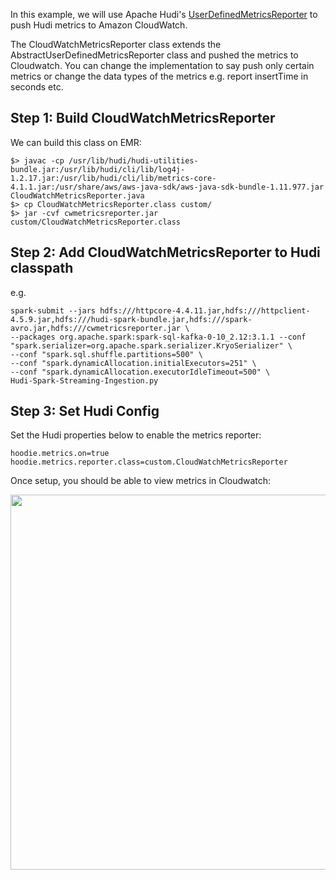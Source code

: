 In this example, we will use Apache Hudi's [UserDefinedMetricsReporter](https://hudi.apache.org/docs/metrics.html#userdefinedmetricsreporter) to push Hudi metrics to Amazon CloudWatch. 

The CloudWatchMetricsReporter class extends the AbstractUserDefinedMetricsReporter class and pushed the metrics to Cloudwatch. You can change the implementation to say push only certain metrics or change the data types of the metrics e.g. report insertTime in seconds etc.

## Step 1: Build CloudWatchMetricsReporter

We can build this class on EMR:

```
$> javac -cp /usr/lib/hudi/hudi-utilities-bundle.jar:/usr/lib/hudi/cli/lib/log4j-1.2.17.jar:/usr/lib/hudi/cli/lib/metrics-core-4.1.1.jar:/usr/share/aws/aws-java-sdk/aws-java-sdk-bundle-1.11.977.jar CloudWatchMetricsReporter.java
$> cp CloudWatchMetricsReporter.class custom/
$> jar -cvf cwmetricsreporter.jar custom/CloudWatchMetricsReporter.class
```

## Step 2: Add CloudWatchMetricsReporter to Hudi classpath

e.g. 

```
spark-submit --jars hdfs:///httpcore-4.4.11.jar,hdfs:///httpclient-4.5.9.jar,hdfs:///hudi-spark-bundle.jar,hdfs:///spark-avro.jar,hdfs:///cwmetricsreporter.jar \
--packages org.apache.spark:spark-sql-kafka-0-10_2.12:3.1.1 --conf "spark.serializer=org.apache.spark.serializer.KryoSerializer" \
--conf "spark.sql.shuffle.partitions=500" \
--conf "spark.dynamicAllocation.initialExecutors=251" \
--conf "spark.dynamicAllocation.executorIdleTimeout=500" \
Hudi-Spark-Streaming-Ingestion.py
```

## Step 3: Set Hudi Config

Set the Hudi properties below to enable the metrics reporter:

```
hoodie.metrics.on=true
hoodie.metrics.reporter.class=custom.CloudWatchMetricsReporter
```

Once setup, you should be able to view metrics in Cloudwatch:

<img src="https://raw.githubusercontent.com/nmukerje/EMR-Hudi-Workshop/111d6f6bff6dfccb95343241fbfccace702d3555/cloudwatchmetricsreporter/Hudi_Streaming_Metrics_Dashboard.png" width="600"/>


